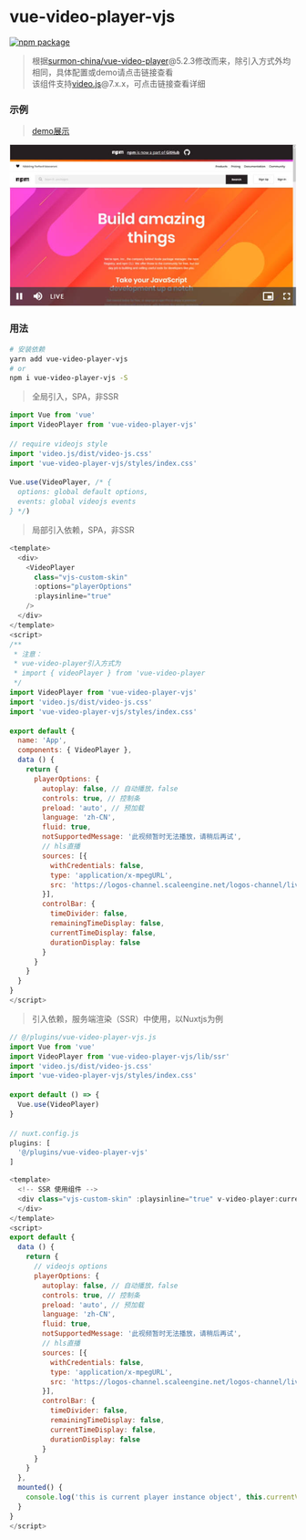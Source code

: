 # vue-video-player-vjs
[![npm package](https://img.shields.io/npm/v/vue-video-player-vjs.svg)](https://www.npmjs.com/package/vue-video-player-vjs)

> 根据[surmon-china/vue-video-player](https://github.com/surmon-china/vue-video-player)@5.2.3修改而来，除引入方式外均相同，具体配置或demo请点击链接查看  
> 该组件支持[video.js](https://github.com/videojs/video.js)@7.x.x，可点击链接查看详细  

### 示例
> [demo展示](https://jekorx.github.io/vue-video-player-vjs)

![vue-video-player-vjs](screenshot/pic1.jpg)
### 用法
```bash
# 安装依赖
yarn add vue-video-player-vjs
# or
npm i vue-video-player-vjs -S
```
> 全局引入，SPA，非SSR
```javascript
import Vue from 'vue'
import VideoPlayer from 'vue-video-player-vjs'
 
// require videojs style
import 'video.js/dist/video-js.css'
import 'vue-video-player-vjs/styles/index.css'
 
Vue.use(VideoPlayer, /* {
  options: global default options,
  events: global videojs events
} */)
```
> 局部引入依赖，SPA，非SSR  
```javascript
<template>
  <div>
    <VideoPlayer
      class="vjs-custom-skin"
      :options="playerOptions"
      :playsinline="true"
    />
  </div>
</template>
<script>
/**
 * 注意：
 * vue-video-player引入方式为
 * import { videoPlayer } from 'vue-video-player
 */
import VideoPlayer from 'vue-video-player-vjs'
import 'video.js/dist/video-js.css'
import 'vue-video-player-vjs/styles/index.css'

export default {
  name: 'App',
  components: { VideoPlayer },
  data () {
    return {
      playerOptions: {
        autoplay: false, // 自动播放，false
        controls: true, // 控制条
        preload: 'auto', // 预加载
        language: 'zh-CN',
        fluid: true,
        notSupportedMessage: '此视频暂时无法播放，请稍后再试',
        // hls直播
        sources: [{
          withCredentials: false,
          type: 'application/x-mpegURL',
          src: 'https://logos-channel.scaleengine.net/logos-channel/live/biblescreen-ad-free/playlist.m3u8'
        }],
        controlBar: {
          timeDivider: false,
          remainingTimeDisplay: false,
          currentTimeDisplay: false,
          durationDisplay: false
        }
      }
    }
  }
}
</script>
```
> 引入依赖，服务端渲染（SSR）中使用，以Nuxtjs为例  
```javascript
// @/plugins/vue-video-player-vjs.js
import Vue from 'vue'
import VideoPlayer from 'vue-video-player-vjs/lib/ssr'
import 'video.js/dist/video-js.css'
import 'vue-video-player-vjs/styles/index.css'

export default () => {
  Vue.use(VideoPlayer)
}

// nuxt.config.js
plugins: [
  '@/plugins/vue-video-player-vjs'
]
```
```javascript
<template>
  <!-- SSR 使用组件 -->
  <div class="vjs-custom-skin" :playsinline="true" v-video-player:currentVideoPlayer="playerOptions">
  </div>
</template>
<script>
export default {
  data () {
    return {
      // videojs options
      playerOptions: {
        autoplay: false, // 自动播放，false
        controls: true, // 控制条
        preload: 'auto', // 预加载
        language: 'zh-CN',
        fluid: true,
        notSupportedMessage: '此视频暂时无法播放，请稍后再试',
        // hls直播
        sources: [{
          withCredentials: false,
          type: 'application/x-mpegURL',
          src: 'https://logos-channel.scaleengine.net/logos-channel/live/biblescreen-ad-free/playlist.m3u8'
        }],
        controlBar: {
          timeDivider: false,
          remainingTimeDisplay: false,
          currentTimeDisplay: false,
          durationDisplay: false
        }
      }
    }
  },
  mounted() {
    console.log('this is current player instance object', this.currentVideoPlayer)
  }
}
</script>
```
